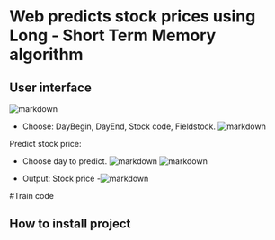# Web predicts stock prices using Long - Short Term Memory algorithm

## User interface


![markdown](https://github.com/truongnhon-hutech/github-project-du-doan-gia-co-phieu-LSTM/blob/master/source/1.png)


-	Choose: DayBegin, DayEnd, Stock code, Fieldstock.
![markdown](https://github.com/truongnhon-hutech/github-project-du-doan-gia-co-phieu-LSTM/blob/master/source/2.png)

Predict stock price:
-	Choose day to predict.
![markdown](https://github.com/truongnhon-hutech/github-project-du-doan-gia-co-phieu-LSTM/blob/master/source/4.png)
![markdown](https://github.com/truongnhon-hutech/github-project-du-doan-gia-co-phieu-LSTM/blob/master/source/3.png)

-	Output: Stock price
-![markdown](https://github.com/truongnhon-hutech/github-project-du-doan-gia-co-phieu-LSTM/blob/master/source/5.png)

#Train code 

## How to install project
